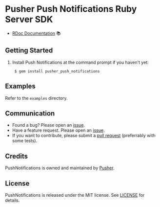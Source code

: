 # Pusher Push Notifications Ruby Server SDK

- [RDoc Documentation](https://pusher.github.io/push-notifications-ruby/table_of_contents.html#pages) 📚

## Getting Started

1. Install Push Notifications at the command prompt if you haven't yet:

        $ gem install pusher_push_notifications

## Examples

Refer to the `examples` directory.

## Communication

- Found a bug? Please open an [issue](https://github.com/pusher/push-notifications-ruby/issues).
- Have a feature request. Please open an [issue](https://github.com/pusher/push-notifications-ruby/issues).
- If you want to contribute, please submit a [pull request](https://github.com/pusher/push-notifications-ruby/pulls) (preferrably with some tests).

## Credits

PushNotifications is owned and maintained by [Pusher](https://pusher.com).

## License

PushNotifications is released under the MIT license. See [LICENSE](https://github.com/pusher/push-notifications-ruby/blob/master/LICENSE) for details.
